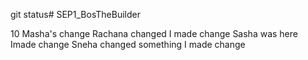 git status# SEP1_BosTheBuilder

10
Masha's change
Rachana changed 
I made change
Sasha was here
Imade change
Sneha changed something
I made change


